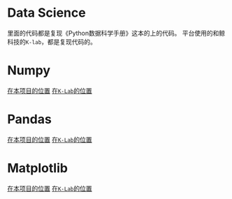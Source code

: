 # Data Science

里面的代码都是复现《Python数据科学手册》这本的上的代码。
平台使用的和鲸科技的`K-lab`，都是复现代码的。

# Numpy

[在本项目的位置](./Nummpy/numpy_introduction.ipynb)
[在`K-Lab`的位置](https://www.kesci.com/home/project/5c246ffa1c4af0002ba27f49)

# Pandas

[在本项目的位置](./Pandas/pandas_data_analysis.ipynb)
[在`K-Lab`的位置](https://www.kesci.com/home/project/5c2f62d3de91c5002cae17f8)

# Matplotlib

[在本项目的位置](./Matplotlib/matplotlib_Data_visualization.ipynb)
[在`K-Lab`的位置](https://www.kesci.com/home/project/5c35a9f6e691ba002c3a40df)
